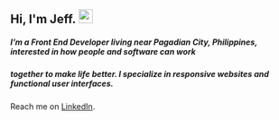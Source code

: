 ## Hi, I'm Jeff. <img src="https://camo.githubusercontent.com/e8e7b06ecf583bc040eb60e44eb5b8e0ecc5421320a92929ce21522dbc34c891/68747470733a2f2f6d656469612e67697068792e636f6d2f6d656469612f6876524a434c467a6361737252346961377a2f67697068792e676966" data-canonical-src="https://media.giphy.com/media/hvRJCLFzcasrR4ia7z/giphy.gif" style="width: 25px; display: inline-block; height: 25px;" data-target="animated-image.originalImage">

<h5>I’m a Front End Developer living near Pagadian City, Philippines, interested in how people and software can work</h5>
<h5>together to make life better. I specialize in responsive websites and functional user interfaces.</h5>

Reach me on [LinkedIn](https://www.linkedin.com/in/jeffersonbalde/).
